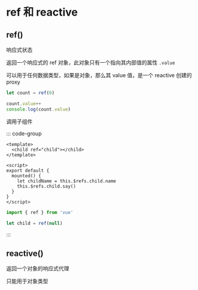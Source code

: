 # ref 和 reactive

## ref()

响应式状态

返回一个响应式的 ref 对象，此对象只有一个指向其内部值的属性 `.value`

可以用于任何数据类型，如果是对象，那么其 value 值，是一个 reactive 创建的 proxy

```js
let count = ref(0)

count.value++
console.log(count.value)
```

调用子组件

::: code-group

```vue [option]
<template>
  <child ref="child"></child>
</template>

<script>
export default {
  mounted() {
    let childName = this.$refs.child.name
    this.$refs.child.say()
  }
}
</script>
```

```js [setup]
import { ref } from 'vue'

let child = ref(null)
```

:::

## reactive()

返回一个对象的响应式代理

只能用于对象类型
